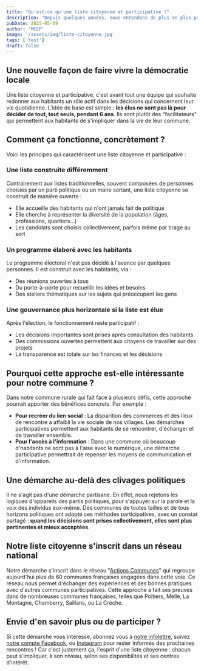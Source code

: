```yaml
---
title: "Qu'est-ce qu'une liste citoyenne et participative ?"
description: "Depuis quelques années, nous entendons de plus en plus parler de 'listes citoyennes' ou 'listes participatives' lors des élections municipales. Mais concrètement, qu'est-ce que cela signifie pour notre commune et ses habitants ? Explications simples."
pubDate: 2025-05-09
author: 'MCCP'
image: '/assets/img/liste-citoyenne.jpg'
tags: ['test']
draft: false
---
```


## Une nouvelle façon de faire vivre la démocratie locale

Une liste citoyenne et participative, c'est avant tout une équipe qui souhaite redonner aux habitants un rôle actif dans les décisions qui concernent leur vie quotidienne.
L'idée de base est simple : **les élus ne sont pas là pour décider de tout, tout seuls, pendant 6 ans**. Ils sont plutôt des "facilitateurs" qui permettent aux habitants de s'impliquer dans la vie de leur commune.

## Comment ça fonctionne, concrètement ?

Voici les principes qui caractérisent une liste citoyenne et participative :

### <div class="strong">Une liste construite différemment</div>

Contrairement aux listes traditionnelles, souvent composées de personnes choisies par un parti politique ou un maire sortant, une liste citoyenne se construit de manière ouverte :

- Elle accueille des habitants qui n'ont jamais fait de politique
- Elle cherche à représenter la diversité de la population (âges, professions, quartiers...)
- Les candidats sont choisis collectivement, parfois même par tirage au sort

### <div class="strong">Un programme élaboré avec les habitants</div>

Le programme électoral n'est pas décidé à l'avance par quelques personnes. Il est construit avec les habitants, via :

- Des réunions ouvertes à tous
- Du porte-à-porte pour recueillir les idées et besoins
- Des ateliers thématiques sur les sujets qui préoccupent les gens

### <div class="strong">Une gouvernance plus horizontale si la liste est élue</div>

Après l'élection, le fonctionnement reste participatif :

- Les décisions importantes sont prises après consultation des habitants
- Des commissions ouvertes permettent aux citoyens de travailler sur des projets
- La transparence est totale sur les finances et les décisions

## Pourquoi cette approche est-elle intéressante pour notre commune ?

Dans notre commune rurale qui fait face à plusieurs défis, cette approche pourrait apporter des bénéfices concrets.
Par exemple :

- **Pour recréer du lien social** : La disparition des commerces et des lieux de rencontre a affaibli la vie sociale de nos villages. Les démarches participatives permettent aux habitants de se rencontrer, d'échanger et de travailler ensemble.
- **Pour l'accès à l'information** : Dans une commune où beaucoup d'habitants ne sont pas à l'aise avec le numérique, une démarche participative permettrait de repenser les moyens de communication et d'information.

## Une démarche au-delà des clivages politiques

Il ne s'agit pas d'une démarche partisane. En effet, nous rejetons les logiques d'appareils des partis politiques, pour s'appuyer sur la parole et la voix des individus eux-même.
Des communes de toutes tailles et de tous horizons politiques ont adopté ces méthodes participatives, avec un constat partagé : **quand les décisions sont prises collectivement, elles sont plus pertinentes et mieux acceptées**.

## Notre liste citoyenne s'inscrit dans un réseau national

Notre démarche s'inscrit dans le réseau "[Actions Communes](https://www.actionscommunes.org/)" qui regroupe aujourd'hui plus de 60 communes françaises engagées dans cette voie. Ce réseau nous permet d'échanger des expériences et des bonnes pratiques avec d'autres communes participatives.
Cette approche a fait ses preuves dans de nombreuses communes françaises, telles que Poitiers, Melle, La Montagne, Chamberry, Saillans, ou La Crèche.

## Envie d'en savoir plus ou de participer ?

Si cette démarche vous intéresse, abonnez vous à [notre infolettre](https://www.mccputanges.fr/#infolettre), suivez [notre compte Facebook](https://www.facebook.com/mccputanges), ou [Instagram](https://www.instagram.com/mccputanges) pour rester informés des prochaines rencontres !
Car c'est justement ça, l'esprit d'une liste citoyenne : chacun peut s'impliquer, à son niveau, selon ses disponibilités et ses centres d'intérêt.
